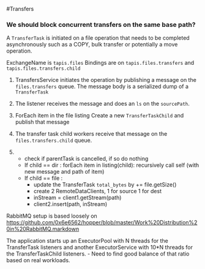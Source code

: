 #Transfers

### We should block concurrent transfers on the same base path? 

A `TransferTask` is initiated on a file operation that needs to be completed asynchronously such as a COPY, 
bulk transfer or potentially a move operation. 

ExchangeName is `tapis.files`
Bindings are on `tapis.files.transfers` and `tapis.files.transfers.child`

1) TransfersService initiates the operation by publishing a message on the `files.transfers` queue. 
The message body is a serialized dump of a `TransferTask`


2) The listener receives the message and does an `ls` on the `sourcePath`. 

3) ForEach item in the file listing
     Create a new `TransferTaskChild` and publish that message
     
4) The transfer task child workers receive that message on the `files.transfers.child` queue. 

5) 
    - check if parentTask is cancelled, if so do nothing
    - If child == dir :
        forEach item in listing(child): 
            recursively call self (with new message and path of item)   
    - If child == file : 
        - update the TransferTask `total_bytes` by += file.getSize() 
        - create 2 RemoteDataClients, 1 for source 1 for dest
        - inStream = client1.getStream(path)
        - client2.insert(path, inStream)

RabbitMQ setup is based loosely on 
https://github.com/0x6e6562/hopper/blob/master/Work%20Distribution%20in%20RabbitMQ.markdown

The application starts up an ExecutorPool with N threads for the TransferTask listeners and another
ExecutorService with 10*N threads for the TransferTaskChild listeners. 
    - Need to find good balance of that ratio based on real workloads.  
